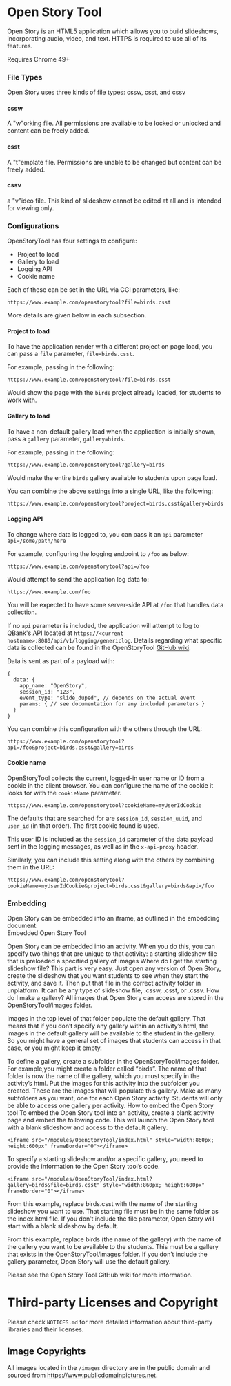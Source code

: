 # Open Story Tool

Open Story is an HTML5 application which allows you to build slideshows, incorporating audio, video, and text. HTTPS is required to use all of its features.   

Requires Chrome 49+

### File Types
Open Story uses three kinds of file types: cssw, csst, and cssv
#### cssw
A "w"orking file. All permissions are available to be locked or unlocked and content can be freely added.
#### csst
A "t"emplate file. Permissions are unable to be changed but content can be freely added.
#### cssv
a "v"ideo file. This kind of slideshow cannot be edited at all and is intended for viewing only.

### Configurations
OpenStoryTool has four settings to configure:

* Project to load
* Gallery to load
* Logging API
* Cookie name

Each of these can be set in the URL via CGI parameters, like:

```
https://www.example.com/openstorytool?file=birds.csst
```

More details are given below in each subsection.

#### Project to load
To have the application render with a different project on page load, you can pass a `file` parameter, `file=birds.csst`.

For example, passing in the following:

```
https://www.example.com/openstorytool?file=birds.csst
```

Would show the page with the `birds` project already loaded, for students to work with.

#### Gallery to load
To have a non-default gallery load when the application is initially shown, pass a `gallery` parameter, `gallery=birds`.

For example, passing in the following:

```
https://www.example.com/openstorytool?gallery=birds
```

Would make the entire `birds` gallery available to students upon page load.

You can combine the above settings into a single URL, like the following:

```
https://www.example.com/openstorytool?project=birds.csst&gallery=birds
```

#### Logging API
To change where data is logged to, you can pass it an `api` parameter  
`api=/some/path/here`

For example, configuring the logging endpoint to `/foo` as below:

```
https://www.example.com/openstorytool?api=/foo
```

Would attempt to send the application log data to:

```
https://www.example.com/foo
```

You will be expected to have some server-side API at `/foo` that handles data collection.

If no `api` parameter is included, the application will attempt to log to QBank's API located at `https://<current hostname>:8080/api/v1/logging/genericlog`. Details regarding what specific data is collected can be found in the OpenStoryTool [GitHub wiki](https://github.com/CLIxIndia-Dev/open-story-tool/wiki/OST-Logging-Information).

Data is sent as part of a payload with:

```
{
  data: {
    app_name: "OpenStory",
    session_id: "123",
    event_type: "slide_duped", // depends on the actual event
    params: { // see documentation for any included parameters }
  }
}
```

You can combine this configuration with the others through the URL:

```
https://www.example.com/openstorytool?api=/foo&project=birds.csst&gallery=birds
```

#### Cookie name
OpenStoryTool collects the current, logged-in user name or ID from a cookie in the client browser. You can configure the name of the cookie it looks for with the `cookieName` parameter.

```
https://www.example.com/openstorytool?cookieName=myUserIdCookie
```

The defaults that are searched for are `session_id`, `session_uuid`, and `user_id` (in that order). The first cookie found is used.

This user ID is included as the `session_id` parameter of the data payload sent in the logging messages, as well as in the `x-api-proxy` header.

Similarly, you can include this setting along with the others by combining them in the URL:

```
https://www.example.com/openstorytool?cookieName=myUserIdCookie&project=birds.csst&gallery=birds&api=/foo
```

### Embedding
Open Story can be embedded into an iframe, as outlined in the embedding document:  
Embedded Open Story Tool

Open Story can be embedded into an activity. When you do this, you can specify two things that are unique to that activity:
a starting slideshow file that is preloaded
a specified gallery of images
Where do I get the starting slideshow file?
This part is very easy. Just open any version of Open Story, create the slideshow that you want students to see when they start the activity, and save it. Then put that file in the correct activity folder in unplatform. It can be any type of slideshow file, .cssw, .csst, or .cssv.
How do I make a gallery?
All images that Open Story can access are stored in the OpenStoryTool/images folder.

Images in the top level of that folder populate the default gallery. That means that if you don’t specify any gallery within an activity’s html, the images in the default gallery will be available to the student in the gallery. So you might have a general set of images that students can access in that case, or you might keep it empty.

To define a gallery, create a subfolder in the OpenStoryTool/images folder. For example,you might create a folder called “birds”. The name of that folder is now the name of the gallery, which you must specify in the activity’s html. Put the images for this activity into the subfolder you created. These are the images that will populate this gallery. Make as many subfolders as you want, one for each Open Story activity. Students will only be able to access one gallery per activity.
How to embed the Open Story tool
To embed the Open Story tool into an activity, create a blank activity page and embed the following code. This will launch the Open Story tool with a blank slideshow and access to the default gallery.

```
<iframe src="/modules/OpenStoryTool/index.html" style="width:860px; height:600px" frameBorder="0"></iframe>
```

To specify a starting slideshow and/or a specific gallery, you need to provide the information to the Open Story tool’s code.

```
<iframe src="/modules/OpenStoryTool/index.html?gallery=birds&file=birds.csst" style="width:860px; height:600px" frameBorder="0"></iframe>
```

From this example, replace birds.csst with the name of the starting slideshow you want to use.
That starting file must be in the same folder as the index.html file. If you don’t include the file parameter, Open Story will start with a blank slideshow by default.

From this example, replace birds (the name of the gallery) with the name of the gallery you want to be available to the students. This must be a gallery that exists in the OpenStoryTool/images folder. If you don’t include the gallery parameter, Open Story will use the default gallery.

Please see the Open Story Tool GitHub wiki for more information.


# Third-party Licenses and Copyright
Please check `NOTICES.md` for more detailed information about third-party libraries and their licenses.

## Image Copyrights
All images located in the `/images` directory are in the public domain and sourced from https://www.publicdomainpictures.net.
